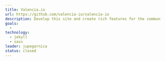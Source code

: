 ```yaml
---
title: Valencia.io
url: https://github.com/valencia-io/valencia-io
description: Develop this site and create rich features for the community
goals:
  -
technology:
  - jekyll
  - sass
leader: jupegarnica
status: closed
---
```


